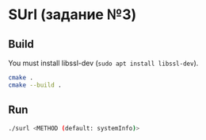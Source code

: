 # SUrl (задание №3)
## Build
You must install libssl-dev (```sudo apt install libssl-dev```).
```bash
cmake .
cmake --build .
```
## Run
```bash
./surl <METHOD (default: systemInfo)>
```
